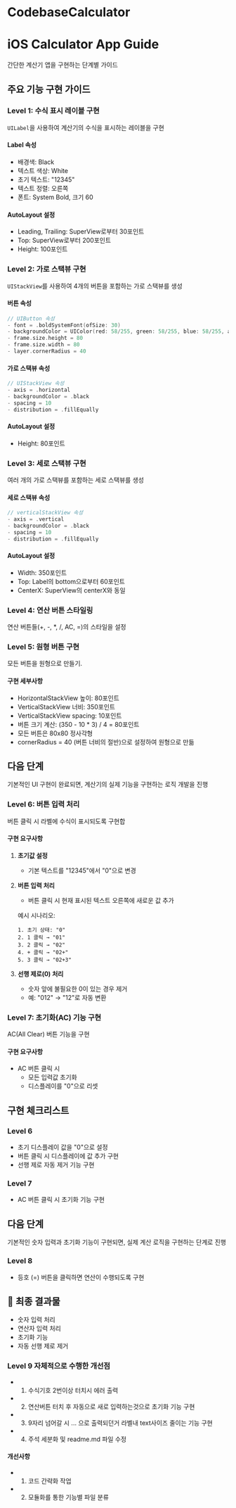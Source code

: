# CodebaseCalculator

# iOS Calculator App Guide

간단한 계산기 앱을 구현하는 단계별 가이드

## 주요 기능 구현 가이드

### Level 1: 수식 표시 레이블 구현
`UILabel`을 사용하여 계산기의 수식을 표시하는 레이블을 구현

#### Label 속성
- 배경색: Black
- 텍스트 색상: White
- 초기 텍스트: "12345"
- 텍스트 정렬: 오른쪽
- 폰트: System Bold, 크기 60

#### AutoLayout 설정
- Leading, Trailing: SuperView로부터 30포인트
- Top: SuperView로부터 200포인트
- Height: 100포인트

### Level 2: 가로 스택뷰 구현
`UIStackView`를 사용하여 4개의 버튼을 포함하는 가로 스택뷰를 생성

#### 버튼 속성
```swift
// UIButton 속성
- font = .boldSystemFont(ofSize: 30)
- backgroundColor = UIColor(red: 58/255, green: 58/255, blue: 58/255, alpha: 1.0)
- frame.size.height = 80
- frame.size.width = 80
- layer.cornerRadius = 40
```

#### 가로 스택뷰 속성
```swift
// UIStackView 속성
- axis = .horizontal
- backgroundColor = .black
- spacing = 10
- distribution = .fillEqually
```

#### AutoLayout 설정
- Height: 80포인트


### Level 3: 세로 스택뷰 구현
여러 개의 가로 스택뷰를 포함하는 세로 스택뷰를 생성

#### 세로 스택뷰 속성
```swift
// verticalStackView 속성
- axis = .vertical
- backgroundColor = .black
- spacing = 10
- distribution = .fillEqually
```

#### AutoLayout 설정
- Width: 350포인트
- Top: Label의 bottom으로부터 60포인트
- CenterX: SuperView의 centerX와 동일

### Level 4: 연산 버튼 스타일링
연산 버튼들(+, -, *, /, AC, =)의 스타일을 설정


### Level 5: 원형 버튼 구현
모든 버튼을 원형으로 만들기.

#### 구현 세부사항
- HorizontalStackView 높이: 80포인트
- VerticalStackView 너비: 350포인트
- VerticalStackView spacing: 10포인트
- 버튼 크기 계산: (350 - 10 * 3) / 4 = 80포인트
- 모든 버튼은 80x80 정사각형
- cornerRadius = 40 (버튼 너비의 절반)으로 설정하여 원형으로 만듦

## 다음 단계
기본적인 UI 구현이 완료되면, 계산기의 실제 기능을 구현하는 로직 개발을 진행

### Level 6: 버튼 입력 처리
버튼 클릭 시 라벨에 수식이 표시되도록 구현합

#### 구현 요구사항
1. **초기값 설정**
   - 기본 텍스트를 "12345"에서 "0"으로 변경

2. **버튼 입력 처리**
   - 버튼 클릭 시 현재 표시된 텍스트 오른쪽에 새로운 값 추가
   
   예시 시나리오:
   ```
   1. 초기 상태: "0"
   2. 1 클릭 → "01"
   3. 2 클릭 → "02"
   4. + 클릭 → "02+"
   5. 3 클릭 → "02+3"
   ```

3. **선행 제로(0) 처리**
   - 숫자 앞에 불필요한 0이 있는 경우 제거
   - 예: "012" → "12"로 자동 변환


### Level 7: 초기화(AC) 기능 구현
AC(All Clear) 버튼 기능을 구현

#### 구현 요구사항
- AC 버튼 클릭 시
  - 모든 입력값 초기화
  - 디스플레이를 "0"으로 리셋


## 구현 체크리스트
### Level 6
-  초기 디스플레이 값을 "0"으로 설정
-  버튼 클릭 시 디스플레이에 값 추가 구현
-  선행 제로 자동 제거 기능 구현

### Level 7
-  AC 버튼 클릭 시 초기화 기능 구현

## 다음 단계
기본적인 숫자 입력과 초기화 기능이 구현되면, 실제 계산 로직을 구현하는 단계로 진행

### Level 8
-  등호 (=) 버튼을 클릭하면 연산이 수행되도록 구현

## 📱 최종 결과물
- 숫자 입력 처리
- 연산자 입력 처리
- 초기화 기능
- 자동 선행 제로 제거

### Level 9 자체적으로 수행한 개선점
- 1. 수식기호 2번이상 터치시 에러 출력
- 2. 연산버튼 터치 후 자동으로 새로 입력하는것으로 초기화 기능 구현
- 3. 9자리 넘어갈 시 ... 으로 출력되던거 라벨내 text사이즈 줄이는 기능 구현
- 4. 주석 세분화 및 readme.md 파일 수정

#### 개선사항
- 1. 코드 간략화 작업
- 2. 모듈화를 통한 기능별 파일 분류
